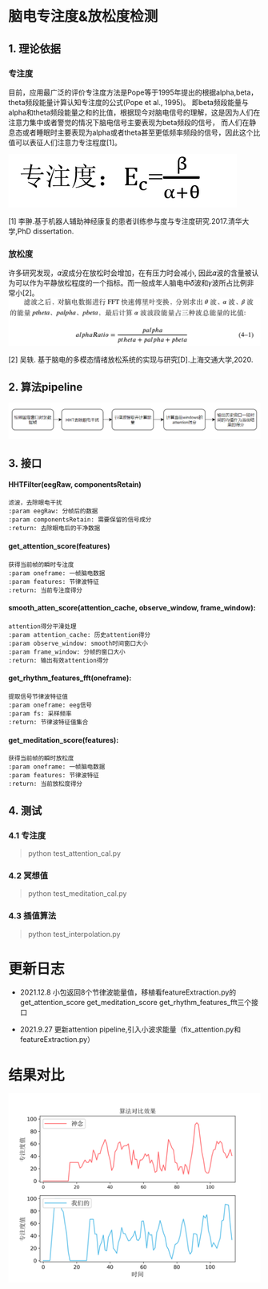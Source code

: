# 脑电专注度&放松度检测

## 1. 理论依据

### 专注度

目前，应用最广泛的评价专注度方法是Pope等于1995年提出的根据alpha,beta，theta频段能量计算认知专注度的公式(Pope et al., 1995)。
即beta频段能量与alpha和theta频段能量之和的比值，根据现今对脑电信号的理解，这是因为人们在注意力集中或者警觉的情况下脑电信号主要表现为beta频段的信号，
而人们在静息态或者睡眠时主要表现为alpha或者theta甚至更低频率频段的信号，因此这个比值可以表征人们注意力专注程度[1]。

![计算公式](./images/attention_score.png)

[1] 李翀.基于机器人辅助神经康复的患者训练参与度与专注度研究.2017.清华大学,PhD dissertation.


### 放松度
许多研究发现，𝛼波成分在放松时会增加，在有压力时会减小, 因此𝛼波的含量被认为可以作为平静放松程度的一个指标。而一般成年人脑电中𝛿波和𝛾波所占比例非常小[2]。
![计算公式](./images/meditation.png)

[2] 吴轶. 基于脑电的多模态情绪放松系统的实现与研究[D].上海交通大学,2020.

## 2. 算法pipeline
![img.png](images/pipeline.png)


## 3. 接口

#### HHTFilter(eegRaw, componentsRetain)
    滤波，去除眼电干扰
    :param eegRaw: 分帧后的数据      
    :param componentsRetain: 需要保留的信号成分     
    :return: 去除眼电后的干净数据

#### get_attention_score(features)
    获得当前帧的瞬时专注度
    :param oneframe: 一帧脑电数据
    :param features: 节律波特征
    :return: 当前专注度得分

#### smooth_atten_score(attention_cache, observe_window, frame_window):
    attention得分平滑处理
    :param attention_cache: 历史attention得分
    :param observe_window: smooth时间窗口大小
    :param frame_window: 分帧的窗口大小
    :return: 输出有效attention得分

#### get_rhythm_features_fft(oneframe):
    提取信号节律波特征值
    :param oneframe: eeg信号
    :param fs: 采样频率
    :return: 节律波特征值集合

#### get_meditation_score(features):
    获得当前帧的瞬时放松度
    :param oneframe: 一帧脑电数据
    :param features: 节律波特征
    :return: 当前放松度得分



## 4. 测试
### 4.1 专注度

> python test_attention_cal.py

### 4.2 冥想值

> python test_meditation_cal.py

### 4.3 插值算法

> python test_interpolation.py


# 更新日志
* 2021.12.8 小包返回8个节律波能量值，移植看featureExtraction.py的get_attention_score get_meditation_score get_rhythm_features_fft三个接口   
  
* 2021.9.27 更新attention pipeline,引入小波求能量（fix_attention.py和featureExtraction.py）


# 结果对比
![attention得分](./images/attention_result.png)